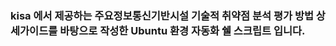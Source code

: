 ### kisa 에서 제공하는 주요정보통신기반시설 기술적 취약점 분석 평가 방법 상세가이드를 바탕으로 작성한 Ubuntu 환경 자동화 쉘 스크립트 입니다.
